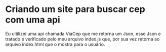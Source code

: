 # Criando um site para buscar cep com uma api

Eu ultilizei uma api chamada ViaCep que me retorna um Json, esse Json e tratado e verificado pelo meu arquivo index.js que, por sua vez retorna ao arquivo index.html que o mostra para o usuário. 
